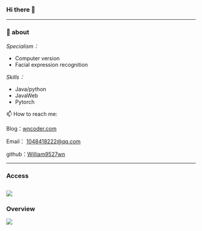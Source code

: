 ### Hi there 👋

<!--
**William9527wn/William9527wn** is a ✨ _special_ ✨ repository because its `README.md` (this file) appears on your GitHub profile.


Here are some ideas to get you started:

- 🔭 I’m currently working on ...
- 🌱 I’m currently learning ...
- 👯 I’m looking to collaborate on ...
- 🤔 I’m looking for help with ...
- 💬 Ask me about ...
- 📫 How to reach me: ...
- 😄 Pronouns: ...
- ⚡ Fun fact: ...
-->
-------------
### 💬 about
*Specialism：* 
 - Computer version
 - Facial expression recognition 

*Skills：*
 - Java/python
 - JavaWeb
 - Pytorch

📫 How to reach me: 

Blog：[wncoder.com](https://www.wncoder.com/)

Email： 1048418222@qq.com

github：[William9527wn](https://github.com/William9527wn)

------------
### Access
![](https://visitor-badge.glitch.me/badge?page_id=William9527wn.readme)
------------
### Overview
<img  src="https://github-readme-stats.vercel.app/api?username=William9527wn&show_icons=true&icon_color=CE1D2D&text_color=718096&bg_color=ffffff&hide_title=true" />


